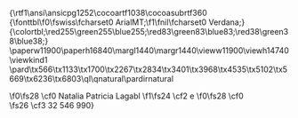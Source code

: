 {\rtf1\ansi\ansicpg1252\cocoartf1038\cocoasubrtf360
{\fonttbl\f0\fswiss\fcharset0 ArialMT;\f1\fnil\fcharset0 Verdana;}
{\colortbl;\red255\green255\blue255;\red83\green83\blue83;\red38\green38\blue38;}
\paperw11900\paperh16840\margl1440\margr1440\vieww11900\viewh14740\viewkind1
\pard\tx566\tx1133\tx1700\tx2267\tx2834\tx3401\tx3968\tx4535\tx5102\tx5669\tx6236\tx6803\ql\qnatural\pardirnatural

\f0\fs28 \cf0 Natalia Patricia Lagabl
\f1\fs24 \cf2 e
\f0\fs28 \cf0  
\fs26 \cf3 32 546 990}